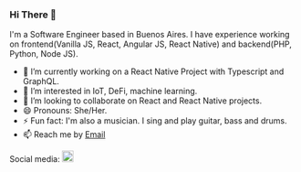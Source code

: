 ### Hi There :wave:

I'm a Software Engineer based in Buenos Aires. 
I have experience working on frontend(Vanilla JS, React, Angular JS, React Native) and backend(PHP, Python, Node JS).

- 🔭 I’m currently working on a React Native Project with Typescript and GraphQL.
- 👀 I’m interested in IoT, DeFi, machine learning.
- 👯 I’m looking to collaborate on React and React Native projects.
- 😄 Pronouns: She/Her.
- ⚡ Fun fact: I'm also a musician. I sing and play guitar, bass and drums.
- 📫 Reach me by [Email](mailto:guadalupe.perezb@gmail.com)

Social media:
[<img src='https://cdn.jsdelivr.net/npm/simple-icons@3.0.1/icons/linkedin.svg' alt='linkedin' height='20'>](https://www.linkedin.com/in/guadalupeperezb/)   

